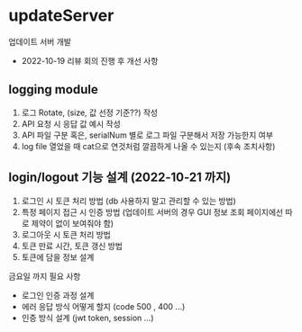# updateServer
업데이트 서버 개발

* 2022-10-19 리뷰 회의 진행 후 개선 사항

## logging module

1. 로그 Rotate, (size, 값 선정 기준??) 작성
2. API 요청 시 응답 값 예시 작성
3. API 파일 구분 혹은, serialNum 별로 로그 파일 구분해서 저장 가능한지 여부
4. log file 열었을 때 cat으로 연것처럼 깔끔하게 나올 수 있는지 (후속 조치사항)

## login/logout 기능 설계 (2022-10-21 까지)

1. 로그인 시 토큰 처리 방법 (db 사용하지 말고 관리할 수 있는 방법)
2. 특정 페이지 접근 시 인증 방법 (업데이트 서버의 경우 GUI 정보 조회 페이지에선 따로 제약이 없이 보여줘야 함)
3. 로그아웃 시 토큰 처리 방법
4. 토큰 만료 시간, 토큰 갱신 방법
5. 토큰에 담을 정보 설계

금요일 까지 필요 사항
* 로그인 인증 과정 설계
* 에러 응답 방식 어떻게 할지 (code 500 , 400 ...)
* 인증 방식 설계 (jwt token, session ...)
